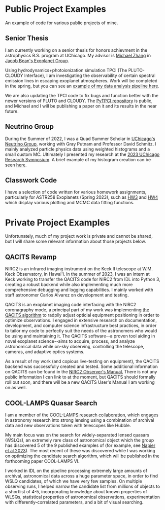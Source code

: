 # Public Project Examples
An example of code for various public projects of mine.

## Senior Thesis 
I am currently working on a senior thesis for honors achievment in the astrophysics B.S. program at UChicago. My advisor is [Michael Zhang](https://astro.uchicago.edu/~mz/) in [Jacob Bean's Exoplanet Group](https://astro.uchicago.edu/~jbean/index.html). 

Using hydrodynamics+photoionization simulation TPCI (The PLUTO-CLOUDY Interface), I am investigating the observability of certain spectral emission lines in escaping exoplanet atmospheres. Work will be completed in the spring, but you can see an [example of my data analysis pipeline here](2024_thesis_analyze_continuum.ipynb).

We are also updating the TPCI code to fix bugs and function better with the newer versions of PLUTO and CLOUDY. The [PyTPCI repository](https://github.com/ideasrule/pytpci) is public, and Michael and I will be publishing a paper on it and its results in the near future.

## Neutrino Group
During the Summer of 2022, I was a Quad Summer Scholar in [UChicago's Neutrino Group](https://voices.uchicago.edu/neutrino/), working with Gray Putnam and Professor David Schmitz. I mainly analyzed particle physics data using weighted histograms and a small custom MC. Ultimately I presented my research at the [2023 UChicago Research Symposium](2023_ResearchSymposium_Poster.jpg). A brief example of my histogram creation can be seen [here](2022_scalartime_hist.py).

## Classwork Code
I have a selection of code written for various homework assignments, particularly for ASTR258 Exoplanets (Spring 2023), such as [HW3](2023_RRosener_hw3_nb.ipynb) and [HW4](2023_RRosener_hw4.ipynb) which display various plotting and MCMC data fitting functions.

# Private Project Examples
Unfortunately, much of my project work is private and cannot be shared, but I will share some relevant information about those projects below.

## QACITS Revamp
NIRC2 is an infrared imaging instrument on the Keck II telescope at W.M. Keck Observatory, in Hawai'i. In the summer of 2023, I was an intern at Keck working to transfer the QACITS code for NIRC2 from IDL into Python 3, creating a robust backend while also implementing much more comprehensive debugging and logging capabilities. I mainly worked with staff astronomer Carlos Alvarez on development and testing.

QACITS is an exoplanet imaging code interfacing with the NIRC2 coronagraphy mode, a principal part of my work was implementing [the QACITS algorithm](https://www.aanda.org/articles/aa/full_html/2015/12/aa27102-15/aa27102-15.html) to radpily adjust opticial equipment positioning in order to optimize observations. I engaged in extensive research on documentation, development, and computer science infrastructure best practices, in order to tailor my code to perfectly suit the needs of the astronomers who would be using and maintaining it. The QACITS software--a proven tool aiding in novel exoplanet science--aims to acquire, process, and analyze astronomical data while on-sky observing, controlling the telescope, cameras, and adaptive optics systems.

As a result of my work (and copious live-testing on equipment), the QACITS backend was successfully created and tested. Some additional information on QACITS can be found in the [NIRC2 Observer's Manual.](https://www2.keck.hawaii.edu/inst/nirc2/ObserversManual.html) There is not any public information I can link to at the moment, but QACITS should formally roll out soon, and there will be a new QACITS User's Manual I am working on as well.

## COOL-LAMPS Quasar Search
I am a member of the [COOL-LAMPS research collaboration](https://coollamps.github.io/index.html), which engages in astronomy research into strong lensing using a combination of archival data and new observations taken with telescopes like Hubble. 

My main focus was on the search for widely-separated lensed quasars (WSLQs), an extremely rare class of astronomical object which the group has discovered 5 of the 9 published examples of (for example, see [Napier et al 2023](https://inspirehep.net/literature/2662079)). The most recent of these was discovered while I was working on optimizing the candidate search algorithm, which will be published in the forthcoming paper COOL-LAMPS VI.

I worked in IDL on the pipeline processing extremely large amounts of archival, astronomical data across a huge parameter space, in order to find WSLQ candidates, of which we have very few samples. On multiple observing runs, I helped narrow the candidate list from millions of objects to a shortlist of 4-5, incorporating knowledge about known properties of WLSQs, statistical properties of astronomical observations, experimentation with differently-correlated parameters, and a bit of visual searching. 
